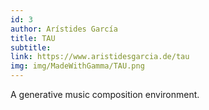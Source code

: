 ```yaml
---
id: 3
author: Arístides García
title: TAU
subtitle:
link: https://www.aristidesgarcia.de/tau
img: img/MadeWithGamma/TAU.png
---
```

A generative music composition environment.